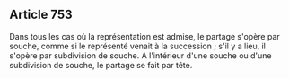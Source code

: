 Article 753
----
Dans tous les cas où la représentation est admise, le partage s'opère par
souche, comme si le représenté venait à la succession ; s'il y a lieu, il
s'opère par subdivision de souche. A l'intérieur d'une souche ou d'une
subdivision de souche, le partage se fait par tête.
